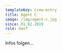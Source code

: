 ```yaml
---
templateKey: crew-entry
title: Agent C
image: /img/agent-c.jpg
since: 01.02.2019
role: dasf
---
```

Infos folgen...
